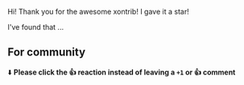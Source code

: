 Hi! Thank you for the awesome xontrib! I gave it a star!

I've found that ...

## For community

⬇️  **Please click the 👍 reaction instead of leaving a `+1` or 👍  comment**

